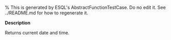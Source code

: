 % This is generated by ESQL's AbstractFunctionTestCase. Do no edit it. See ../README.md for how to regenerate it.

**Description**

Returns current date and time.

